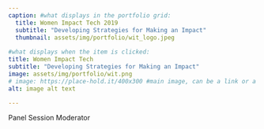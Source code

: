```yaml
---
caption: #what displays in the portfolio grid:
  title: Women Impact Tech 2019
  subtitle: "Developing Strategies for Making an Impact"
  thumbnail: assets/img/portfolio/wit_logo.jpeg
  
#what displays when the item is clicked:
title: Women Impact Tech
subtitle: "Developing Strategies for Making an Impact"
image: assets/img/portfolio/wit.png
# image: https://place-hold.it/400x300 #main image, can be a link or a file in assets/img/portfolio
alt: image alt text

---
```

Panel Session Moderator
<!-- Use this area to describe your project. **Markdown** supported. -->

<!-- optional info list (delete if not using):

{:.list-inline} 
- Date: 
- Client: 
- Category: 

 -->